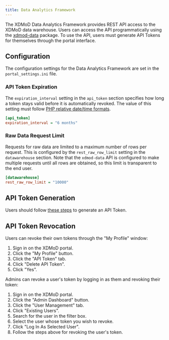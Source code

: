 ```yaml
---
title: Data Analytics Framework
---
```


The XDMoD Data Analytics Framework provides REST API access to the XDMoD data warehouse. Users can access the API programmatically using the [xdmod-data](https://github.com/ubccr/xdmod-data) package. To use the API, users must generate API Tokens for themselves through the portal interface.

## Configuration

The configuration settings for the Data Analytics Framework are set in the `portal_settings.ini` file.

### API Token Expiration

The `expiration_interval` setting in the `api_token` section specifies how long a token stays valid before it is automatically revoked. The value of this setting must follow [PHP relative date/time formats](https://www.php.net/manual/en/datetime.formats.relative.php).

```ini
[api_token]
expiration_interval = "6 months"
```

### Raw Data Request Limit

Requests for raw data are limited to a maximum number of rows per request. This is configured by the `rest_raw_row_limit` setting in the `datawarehouse` section. Note that the `xdmod-data` API is configured to make multiple requests until all rows are obtained, so this limit is transparent to the end user.

```ini
[datawarehouse]
rest_raw_row_limit = "10000"
```

## API Token Generation

Users should follow [these steps](https://github.com/ubccr/xdmod-data#api-token-access) to generate an API Token.

## API Token Revocation

Users can revoke their own tokens through the "My Profile" window:
1. Sign in on the XDMoD portal.
1. Click the "My Profile" button.
1. Click the "API Token" tab.
1. Click "Delete API Token".
1. Click "Yes".

Admins can revoke a user's token by logging in as them and revoking their token:
1. Sign in on the XDMoD portal.
1. Click the "Admin Dashboard" button.
1. Click the "User Management" tab.
1. Click "Existing Users".
1. Search for the user in the filter box.
1. Select the user whose token you wish to revoke.
1. Click "Log In As Selected User".
1. Follow the steps above for revoking the user's token.
